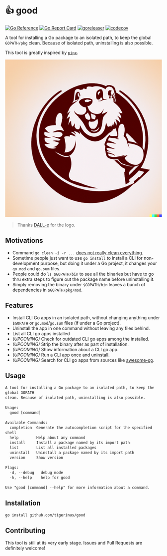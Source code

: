 # 👍 good

[![Go Reference](https://pkg.go.dev/badge/github.com/tigerinus/good.svg)](https://pkg.go.dev/github.com/tigerinus/good) [![Go Report Card](https://goreportcard.com/badge/github.com/tigerinus/good)](https://goreportcard.com/report/github.com/tigerinus/good) [![goreleaser](https://github.com/tigerinus/good/actions/workflows/release.yml/badge.svg)](https://github.com/tigerinus/good/actions/workflows/release.yml)
[![codecov](https://codecov.io/gh/tigerinus/good/branch/main/graph/badge.svg?token=PX4PGVR3QC)](https://codecov.io/gh/tigerinus/good)

A tool for installing a Go package to an isolated path, to keep the global `GOPATH/pkg`
clean. Because of isolated path, uninstalling is also possible.

This tool is greatly inspired by [`pipx`](https://github.com/pypa/pipx).

![a logo of gopher with thumb up without any text](logo.png)
> Thanks [DALL-e](https://openai.com/dall-e-2/) for the logo.

## Motivations

- Command `go clean -i -r ...` [does not really clean everything](https://www.reddit.com/r/golang/comments/pzeunz/proper_package_management_commands_in_go_117/).
- Sometime people just want to use `go install` to install a CLI for non-development purpose, but doing it under a Go project, it changes your `go.mod` and `go.sum` files.
- People could do `ls $GOPATH/bin` to see all the binaries but have to go thru extra steps to figure out the package name before uninstalling it.
- Simply removing the binary under `$GOPATH/bin` leaves a bunch of dependencies in `$GOPATH/pkg/mod`.

## Features

- Install CLI Go apps in an isolated path, without changing anything under `$GOPATH` or `go.mod`/`go.sum` files (if under a Go project).
- Uninstall the app in one command without leaving any files behind.
- List all CLI go apps installed
- *(UPCOMING)* Check for outdated CLI go apps among the installed.
- *(UPCOMING)* Strip the binary after as part of installation.
- *(UPCOMING)* Show information about a CLI go app.
- *(UPCOMING)* Run a CLI app once and uninstall.
- *(UPCOMING)* Search for CLI go apps from sources like [awesome-go](https://awesome-go.com/).

## Usage

```text
A tool for installing a Go package to an isolated path, to keep the global GOPATH
clean. Because of isolated path, uninstalling is also possible.

Usage:
  good [command]

Available Commands:
  completion  Generate the autocompletion script for the specified shell
  help        Help about any command
  install     Install a package named by its import path
  list        List all installed packages
  uninstall   Uninstall a package named by its import path
  version     Show version

Flags:
  -d, --debug   debug mode
  -h, --help    help for good

Use "good [command] --help" for more information about a command.
```

## Installation

```bash
go install github.com/tigerinus/good
```

## Contributing

This tool is still at its very early stage. Issues and Pull Requests are definitely welcome!
